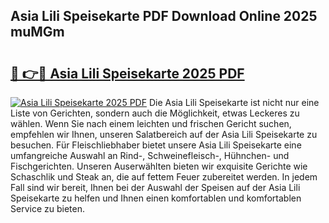 ## Asia Lili Speisekarte PDF Download Online 2025 muMGm

# <h2><a href="http://gcbttv.nevu.top/?p=Asia+Lili+Speisekarte">🔗 👉🔴 Asia Lili Speisekarte 2025 PDF</a></h2>

[![Asia Lili Speisekarte 2025 PDF](https://i.imgur.com/dBaPXMq.png)](http://gcbttv.nevu.top/?p=Asia+Lili+Speisekarte)
Die Asia Lili Speisekarte ist nicht nur eine Liste von Gerichten, sondern auch die Möglichkeit, etwas Leckeres zu wählen. Wenn Sie nach einem leichten und frischen Gericht suchen, empfehlen wir Ihnen, unseren Salatbereich auf der Asia Lili Speisekarte zu besuchen. Für Fleischliebhaber bietet unsere Asia Lili Speisekarte eine umfangreiche Auswahl an Rind-, Schweinefleisch-, Hühnchen- und Fischgerichten. Unseren Auserwählten bieten wir exquisite Gerichte wie Schaschlik und Steak an, die auf fettem Feuer zubereitet werden. In jedem Fall sind wir bereit, Ihnen bei der Auswahl der Speisen auf der Asia Lili Speisekarte zu helfen und Ihnen einen komfortablen und komfortablen Service zu bieten.
